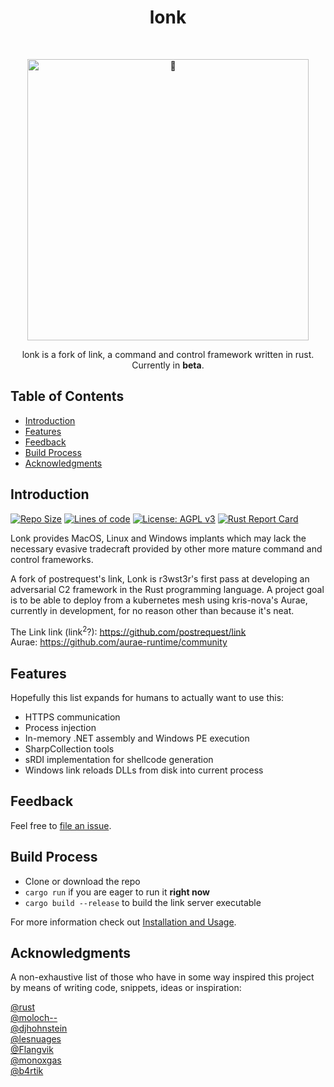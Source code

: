 <h1 align="center"> lonk </h1> <br>
<p align="center">
  <a href="https://github.com/postrequest/link">
    <img alt="🔗" title="link" src="https://i.giphy.com/6d2rN7dGii0eiKB2HO.gif" width="450">
  </a>
</p>

<p align="center">
  lonk is a fork of link, a command and control framework written in rust. Currently in <strong>beta</strong>.
</p>


</p>

## Table of Contents

- [Introduction](#introduction)
- [Features](#features)
- [Feedback](#feedback)
- [Build Process](#build-process)
- [Acknowledgments](#acknowledgments)

## Introduction

[![Repo Size](https://img.shields.io/github/repo-size/postrequest/link)](https://img.shields.io/github/repo-size/postrequest/link)
[![Lines of code](https://img.shields.io/tokei/lines/github/postrequest/link)](https://img.shields.io/tokei/lines/github/postrequest/link)
[![License: AGPL v3](https://img.shields.io/badge/License-AGPLv3-blue.svg)](https://www.gnu.org/licenses/agpl-3.0.en.html)
[![Rust Report Card](https://rust-reportcard.xuri.me/badge/github.com/postrequest/link)](https://rust-reportcard.xuri.me/report/github.com/postrequest/link)

Lonk provides MacOS, Linux and Windows implants which may lack the necessary evasive tradecraft provided by other more mature command and control frameworks.

A fork of postrequest's link, Lonk is r3wst3r's first pass at developing an adversarial C2 framework in the Rust programming language. A project goal is to be able to deploy from a kubernetes mesh using kris-nova's Aurae, currently in development, for no reason other than because it's neat.

The Link link (link<sup>2</sup>?): https://github.com/postrequest/link<br>
Aurae: https://github.com/aurae-runtime/community


## Features

Hopefully this list expands for humans to actually want to use this:

* HTTPS communication
* Process injection
* In-memory .NET assembly and Windows PE execution
* SharpCollection tools
* sRDI implementation for shellcode generation
* Windows link reloads DLLs from disk into current process

## Feedback

Feel free to [file an issue](https://github.com/postrequest/link/issues/new).

## Build Process

- Clone or download the repo
- `cargo run` if you are eager to run it **right now**
- `cargo build --release` to build the link server executable

For more information check out [Installation and Usage](https://github.com/postrequest/link/wiki/Installation-and-Usage).

## Acknowledgments

A non-exhaustive list of those who have in some way inspired this project by means of writing code, snippets, ideas or inspiration:

[@rust](https://github.com/rust-lang)  
[@moloch--](https://github.com/moloch--)  
[@djhohnstein](https://github.com/djhohnstein)  
[@lesnuages](https://github.com/lesnuages)  
[@Flangvik](https://github.com/Flangvik)  
[@monoxgas](https://github.com/monoxgas)  
[@b4rtik](https://github.com/b4rtik)  
